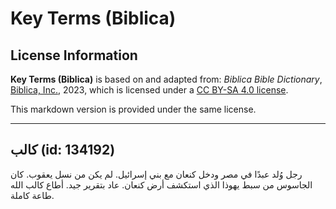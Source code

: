 # Key Terms (Biblica)

## License Information

**Key Terms (Biblica)** is based on and adapted from: _Biblica Bible Dictionary_, [Biblica, Inc.](https://www.biblica.com/), 2023, which is licensed under a [CC BY-SA 4.0 license](https://creativecommons.org/licenses/by-sa/4.0/legalcode.en).

This markdown version is provided under the same license.



--------------------------------

## كالب (id: 134192)

رجل وُلد عبدًا في مصر ودخل كنعان مع بني إسرائيل. لم يكن من نسل يعقوب. كان الجاسوس من سبط يهوذا الذي استكشف أرض كنعان. عاد بتقرير جيد. أطاع كالب الله طاعة كاملة.


